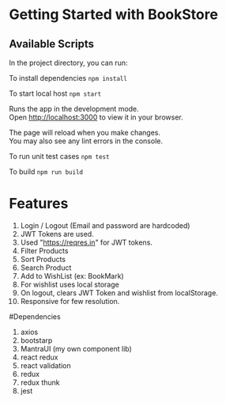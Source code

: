 # Getting Started with BookStore

## Available Scripts

In the project directory, you can run:

To install dependencies `npm install`

To start local host `npm start`

Runs the app in the development mode.\
Open [http://localhost:3000](http://localhost:3000) to view it in your browser.

The page will reload when you make changes.\
You may also see any lint errors in the console.

To run unit test cases `npm test`

To build `npm run build`

# Features
1. Login / Logout (Email and password are hardcoded)
2. JWT Tokens are used.
3. Used "https://reqres.in" for JWT tokens.
4. Filter Products
5. Sort Products
6. Search Product
7. Add to WishList (ex: BookMark)
8. For wishlist uses local storage
9. On logout, clears JWT Token and wishlist from localStorage.
10. Responsive for few resolution.

#Dependencies
1. axios
2. bootstarp
3. MantraUI (my own component lib)
4. react redux
5. react validation
6. redux
7. redux thunk
8. jest
